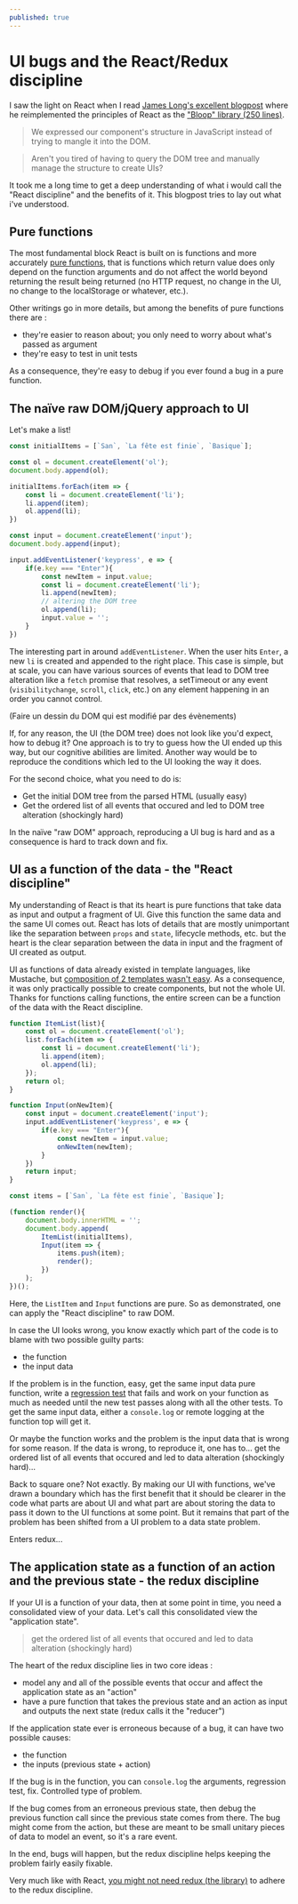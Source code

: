 ```yaml
---
published: true
---
```


# UI bugs and the React/Redux discipline

I saw the light on React when I read [James Long's excellent blogpost](http://jlongster.com/Removing-User-Interface-Complexity,-or-Why-React-is-Awesome) where he reimplemented the principles of React as the ["Bloop" library (250 lines)](https://gist.github.com/jlongster/11192270).

> We expressed our component's structure in JavaScript instead of trying to mangle it into the DOM.

> Aren't you tired of having to query the DOM tree and manually manage the structure to create UIs?

It took me a long time to get a deep understanding of what i would call the "React discipline" and the benefits of it. This blogpost tries to lay out what i've understood.


## Pure functions

The most fundamental block React is built on is functions and more accurately [pure functions](https://en.wikipedia.org/wiki/Pure_function), that is functions which return value does only depend on the function arguments and do not affect the world beyond returning the result being returned (no HTTP request, no change in the UI, no change to the localStorage or whatever, etc.).

Other writings go in more details, but among the benefits of pure functions there are :
* they're easier to reason about; you only need to worry about what's passed as argument
* they're easy to test in unit tests

As a consequence, they're easy to debug if you ever found a bug in a pure function.


## The naïve raw DOM/jQuery approach to UI

Let's make a list!

````js
const initialItems = [`San`, `La fête est finie`, `Basique`];

const ol = document.createElement('ol');
document.body.append(ol);

initialItems.forEach(item => {
    const li = document.createElement('li');
    li.append(item);
    ol.append(li);
})

const input = document.createElement('input');
document.body.append(input);

input.addEventListener('keypress', e => {
    if(e.key === "Enter"){
        const newItem = input.value;
        const li = document.createElement('li');
        li.append(newItem);
        // altering the DOM tree
        ol.append(li);
        input.value = '';
    }
})
````

The interesting part in around `addEventListener`. When the user hits `Enter`, a new `li` is created and appended to the right place. This case is simple, but at scale, you can have various sources of events that lead to DOM tree alteration like a `fetch` promise that resolves, a setTimeout or any event (`visibilitychange`, `scroll`, `click`, etc.) on any element happening in an order you cannot control.

(Faire un dessin du DOM qui est modifié par des évènements)

If, for any reason, the UI (the DOM tree) does not look like you'd expect, how to debug it? One approach is to try to guess how the UI ended up this way, but our cognitive abilities are limited. Another way would be to reproduce the conditions which led to the UI looking the way it does.

For the second choice, what you need to do is:
* Get the initial DOM tree from the parsed HTML (usually easy)
* Get the ordered list of all events that occured and led to DOM tree alteration (shockingly hard)

In the naïve "raw DOM" approach, reproducing a UI bug is hard and as a consequence is hard to track down and fix.


## UI as a function of the data - the "React discipline"

My understanding of React is that its heart is pure functions that take data as input and output a fragment of UI. Give this function the same data and the same UI comes out. React has lots of details that are mostly unimportant like the separation between `props` and `state`, lifecycle methods, etc. but the heart is the clear separation between the data in input and the fragment of UI created as output.

UI as functions of data already existed in template languages, like Mustache, but [composition of 2 templates wasn't easy](https://stackoverflow.com/questions/6846672/mustache-templating-nested-templates). As a consequence, it was only practically possible to create components, but not the whole UI. Thanks for functions calling functions, the entire screen can be a function of the data with the React discipline.

````js
function ItemList(list){
    const ol = document.createElement('ol');
    list.forEach(item => {
        const li = document.createElement('li');
        li.append(item);
        ol.append(li);
    });
    return ol;
}

function Input(onNewItem){
    const input = document.createElement('input');
    input.addEventListener('keypress', e => {
        if(e.key === "Enter"){
            const newItem = input.value;
            onNewItem(newItem);
        }
    })
    return input;
}

const items = [`San`, `La fête est finie`, `Basique`];

(function render(){
    document.body.innerHTML = '';
    document.body.append(
        ItemList(initialItems),
        Input(item => {
            items.push(item);
            render();
        })
    );
})();
````

Here, the `ListItem` and `Input` functions are pure. So as demonstrated, one can apply the "React discipline" to raw DOM.

In case the UI looks wrong, you know exactly which part of the code is to blame with two possible guilty parts: 
* the function
* the input data

If the problem is in the function, easy, get the same input data pure function, write a [regression test](https://en.wikipedia.org/wiki/Regression_testing) that fails and work on your function as much as needed until the new test passes along with all the other tests. To get the same input data, either a `console.log` or remote logging at the function top will get it.

Or maybe the function works and the problem is the input data that is wrong for some reason.
If the data is wrong, to reproduce it, one has to... get the ordered list of all events that occured and led to data alteration (shockingly hard)...

Back to square one? Not exactly. By making our UI with functions, we've drawn a boundary which has the first benefit that it should be clearer in the code what parts are about UI and what part are about storing the data to pass it down to the UI functions at some point. But it remains that part of the problem has been shifted from a UI problem to a data state problem.

Enters redux...


## The application state as a function of an action and the previous state - the redux discipline

If your UI is a function of your data, then at some point in time, you need a consolidated view of your data. Let's call this consolidated view the "application state".

> get the ordered list of all events that occured and led to data alteration (shockingly hard)

The heart of the redux discipline lies in two core ideas :
* model any and all of the possible events that occur and affect the application state as an "action"
* have a pure function that takes the previous state and an action as input and outputs the next state (redux calls it the "reducer")

If the application state ever is erroneous because of a bug, it can have two possible causes: 
* the function
* the inputs (previous state + action)

If the bug is in the function, you can `console.log` the arguments, regression test, fix. Controlled type of problem.

If the bug comes from an erroneous previous state, then debug the previous function call since the previous state comes from there.
The bug might come from the action, but these are meant to be small unitary pieces of data to model an event, so it's a rare event.

In the end, bugs will happen, but the redux discipline helps keeping the problem fairly easily fixable.

Very much like with React, [you might not need redux (the library)](https://medium.com/@dan_abramov/you-might-not-need-redux-be46360cf367#.d3b2vhnnv) to adhere to the redux discipline.







